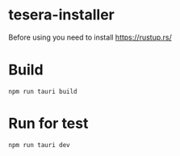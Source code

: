 # tesera-installer

Before using you need to install https://rustup.rs/

# Build
```
npm run tauri build
```

# Run for test
```
npm run tauri dev
```